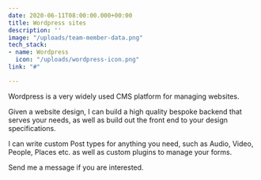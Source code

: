 ```yaml
---
date: 2020-06-11T08:00:00.000+00:00
title: Wordpress sites
description: ''
image: "/uploads/team-member-data.png"
tech_stack:
- name: Wordpress
  icon: "/uploads/wordpress-icon.png"
link: "#"

---
```

Wordpress is a very widely used CMS platform for managing websites.

Given a website design, I can build a high quality bespoke backend that serves your needs, as well as build out the front end to your design specifications.

I can write custom Post types for anything you need, such as Audio, Video, People, Places etc. as well as custom plugins to manage your forms.

Send me a message if you are interested.